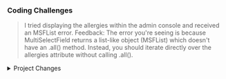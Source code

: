 ### Coding Challenges

> I tried displaying the allergies within the admin console and received an MSFList error. Feedback: The error you're seeing is because MultiSelectField returns a list-like object (MSFList) which doesn't have an .all() method. 
Instead, you should iterate directly over the allergies attribute without calling .all().


<details>

<summary>Project Changes</summary>

> 10/24/24

- [x] Additional profile fields can be updated. First and Last name
- [x] Users can add profile images

> 10/22/24

- [x] Moved User creation and allergy customization to this testenv

</details>
